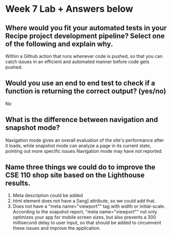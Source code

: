 # Week 7 Lab + Answers below

## Where would you fit your automated tests in your Recipe project development pipeline? Select one of the following and explain why.  

Within a Github action that runs whenever code is pushed, so that you can catch issues in an efficient and automated manner before code gets pushed.

##  Would you use an end to end test to check if a function is returning the correct output? (yes/no)

No

## What is the difference between navigation and snapshot mode?

Navigation mode gives an overall evaluation of the site's performance after it loads, while snapshot mode can analyze a page in its current state, pointing out more specific issues Navigation mode may have not reported.

## Name three things we could do to improve the CSE 110 shop site based on the Lighthouse results.

1. Meta description could be added
2. html element does not have a [lang] attribute, so we could add that.
3. Does not have a "meta name="viewport"" tag with width or initial-scale. According to the snapshot report, "meta name="viewport"" not only optimizes your app for mobile screen sizes, but also prevents a 300 millisecond delay to user input, so that should be added to circumvent these issues and improve the application.




